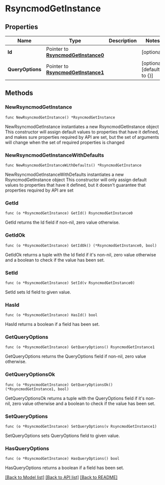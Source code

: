 # RsyncmodGetInstance

## Properties

Name | Type | Description | Notes
------------ | ------------- | ------------- | -------------
**Id** | Pointer to [**RsyncmodGetInstance0**](RsyncmodGetInstance0.md) |  | [optional] 
**QueryOptions** | Pointer to [**RsyncmodGetInstance1**](RsyncmodGetInstance1.md) |  | [optional] [default to {}]

## Methods

### NewRsyncmodGetInstance

`func NewRsyncmodGetInstance() *RsyncmodGetInstance`

NewRsyncmodGetInstance instantiates a new RsyncmodGetInstance object
This constructor will assign default values to properties that have it defined,
and makes sure properties required by API are set, but the set of arguments
will change when the set of required properties is changed

### NewRsyncmodGetInstanceWithDefaults

`func NewRsyncmodGetInstanceWithDefaults() *RsyncmodGetInstance`

NewRsyncmodGetInstanceWithDefaults instantiates a new RsyncmodGetInstance object
This constructor will only assign default values to properties that have it defined,
but it doesn't guarantee that properties required by API are set

### GetId

`func (o *RsyncmodGetInstance) GetId() RsyncmodGetInstance0`

GetId returns the Id field if non-nil, zero value otherwise.

### GetIdOk

`func (o *RsyncmodGetInstance) GetIdOk() (*RsyncmodGetInstance0, bool)`

GetIdOk returns a tuple with the Id field if it's non-nil, zero value otherwise
and a boolean to check if the value has been set.

### SetId

`func (o *RsyncmodGetInstance) SetId(v RsyncmodGetInstance0)`

SetId sets Id field to given value.

### HasId

`func (o *RsyncmodGetInstance) HasId() bool`

HasId returns a boolean if a field has been set.

### GetQueryOptions

`func (o *RsyncmodGetInstance) GetQueryOptions() RsyncmodGetInstance1`

GetQueryOptions returns the QueryOptions field if non-nil, zero value otherwise.

### GetQueryOptionsOk

`func (o *RsyncmodGetInstance) GetQueryOptionsOk() (*RsyncmodGetInstance1, bool)`

GetQueryOptionsOk returns a tuple with the QueryOptions field if it's non-nil, zero value otherwise
and a boolean to check if the value has been set.

### SetQueryOptions

`func (o *RsyncmodGetInstance) SetQueryOptions(v RsyncmodGetInstance1)`

SetQueryOptions sets QueryOptions field to given value.

### HasQueryOptions

`func (o *RsyncmodGetInstance) HasQueryOptions() bool`

HasQueryOptions returns a boolean if a field has been set.


[[Back to Model list]](../README.md#documentation-for-models) [[Back to API list]](../README.md#documentation-for-api-endpoints) [[Back to README]](../README.md)


